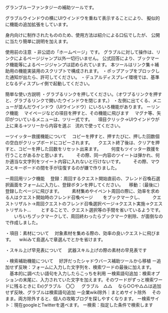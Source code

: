 グランブルーファンタジーの補助ツールです。

グラブルウインドウの横にUIウインドウを重ねて表示することにより、
擬似的に機能の追加拡張をしています。

身内向けに制作されたもののため、使用方法は紹介による口伝でしたが、
公開に当たり簡単に説明を加えます。

使用前の注意
・非公認の「ホームページ」です。
グラブルに対して操作は、リンクによるページジャンプ以外一切行いません。
公式回答により、ブックマーク機能等によるページジャンプは認められています。
本ツールはリンク集＋補助用の機能実装用のスクリプトで構成されます。
・ポップアップをブロックした通知が出たら、許可してください。
・デュアルディスプレイ環境では、基準となるディスプレイ側で起動してください。


簡単な使い方説明
・グラブるリンクを押してください。（オワブるリンクを押すと、グラブるリンクで開いたウインドウを閉じます。）
・左側に出てくる、メニューが並んだウインドウ（UIウインドウ）にいろいろ機能があります。
ーリンク機能
　マイページなどの項目を押すと、その機能に飛びます
　マグナ等、矢印がついているメニューは、ツリー式です。
　項目クリック→UIウインドウが上に来る→ツリーから内容を選ぶ　流れで使ってください。

ーツイッター救援機能について
　コピーを押すと、押すたびに、押した回数個の空白がクリップボードにコピーされます。
　クエスト終了後は、クリアを押すと、コピーを押した回数をリセット出来ます。
　　何度もツイッター救援を行うことがあるかと思います。
　　その際、同一内容のツイートは弾かれ、何か適当な文字列をツイート内容に入れないと行けないです。
　　その際、マウスとキーボードの間を手が往復するのが嫌で作りました。

ー周回用リンク機能
　登録：周回するクエスト開始直前の、フレンド召喚石選択画面をフォームに入力し、登録ボタンを押してください。
　移動：（最後に）登録したページに飛びます。
　　素材集めやイベント周回の際に、効率を求める人はクエスト開始時のフレンド召喚ページ
　　をブックマークし、
　　クエストリザルト→周回クエストのフレンド召喚選択ページ→クエスト実施→クエストリザルト...
　　とすることで、クエスト選択等の手間を省いているようです。
　　いちいちブックマークして、周回終わったらブックマーク削除、が面倒なので作成しました。

・項目：素材について
　対象素材を集める際の、効率の良いクエストに飛びます。
　wikiみて島選んで章選んでとかを省けます。

・スキル上げ早見表について
　武器スキル上げの際の素材の早見表です

・検索補助機能について
　好評だったシャドウバース補助ツールから移植
ー追加せず反映：フォームに入力した文字列を、検索ワードの最後に加えます。
　基本的に調べたい語句を入力したらこっちを利用
ー検索語句追加：検索オプションの末尾に、入力されていた文字を加えます。そのワードがずっと検索ワードに残るときに
 Ex)グラブル　〇〇
 　 グラブル　△△
 　なら○○や△△は追加せず反映、グラブルは検索語句追加
 ー企業wiki除外｜まとめサイト除外
 　そのまま。両方除外すると、個人の攻略ブログを探しやすくなります。
 ー検索サイト：現在googleとTwitterを選べます。
 ー検索：指定した条件で検索します